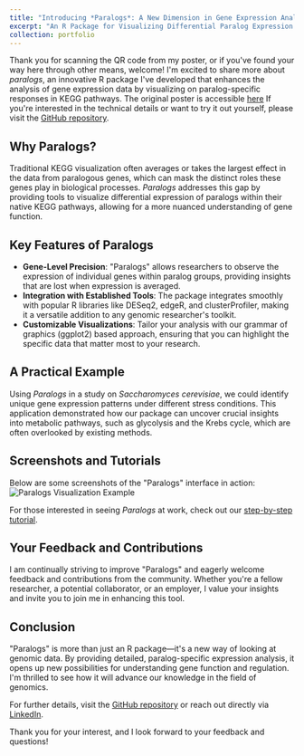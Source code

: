 ```yaml
---
title: "Introducing *Paralogs*: A New Dimension in Gene Expression Analysis"
excerpt: "An R Package for Visualizing Differential Paralog Expression in KEGG Gene Pathways 1<br/><img src='/images/500x300.png'>"
collection: portfolio
---
```



Thank you for scanning the QR code from my poster, or if you've found your way here through other means, welcome! I'm excited to share more about *paralogs*, an innovative R package I've developed that enhances the analysis of gene expression data by visualizing on paralog-specific responses in KEGG pathways. The original poster is accessible [here](https://github.com/clstacy/clstacy.github.io/blob/master/files/Stacy_Paralogs_Poster_2024.pdf) If you're interested in the technical details or want to try it out yourself, please visit the [GitHub repository](https://github.com/clstacy/Paralogs).

## Why Paralogs?

Traditional KEGG visualization often averages or takes the largest effect in the data from paralogous genes, which can mask the distinct roles these genes play in biological processes. *Paralogs* addresses this gap by providing tools to visualize differential expression of paralogs within their native KEGG pathways, allowing for a more nuanced understanding of gene function.

## Key Features of Paralogs

- **Gene-Level Precision**: "Paralogs" allows researchers to observe the expression of individual genes within paralog groups, providing insights that are lost when expression is averaged.
- **Integration with Established Tools**: The package integrates smoothly with popular R libraries like DESeq2, edgeR, and clusterProfiler, making it a versatile addition to any genomic researcher's toolkit.
- **Customizable Visualizations**: Tailor your analysis with our grammar of graphics (ggplot2) based approach, ensuring that you can highlight the specific data that matter most to your research.

## A Practical Example

Using *Paralogs* in a study on *Saccharomyces cerevisiae*, we could identify unique gene expression patterns under different stress conditions. This application demonstrated how our package can uncover crucial insights into metabolic pathways, such as glycolysis and the Krebs cycle, which are often overlooked by existing methods.

## Screenshots and Tutorials

Below are some screenshots of the "Paralogs" interface in action:
![Paralogs Visualization Example](https://example.com/screenshot1.png)

For those interested in seeing *Paralogs* at work, check out our [step-by-step tutorial](https://example.com/tutorial).

## Your Feedback and Contributions

I am continually striving to improve "Paralogs" and eagerly welcome feedback and contributions from the community. Whether you're a fellow researcher, a potential collaborator, or an employer, I value your insights and invite you to join me in enhancing this tool.

## Conclusion

"Paralogs" is more than just an R package—it's a new way of looking at genomic data. By providing detailed, paralog-specific expression analysis, it opens up new possibilities for understanding gene function and regulation. I'm thrilled to see how it will advance our knowledge in the field of genomics.

For further details, visit the [GitHub repository](https://github.com/clstacy/Paralogs) or reach out directly via [LinkedIn](https://linkedin.com/in/UPDATEME).

Thank you for your interest, and I look forward to your feedback and questions!


